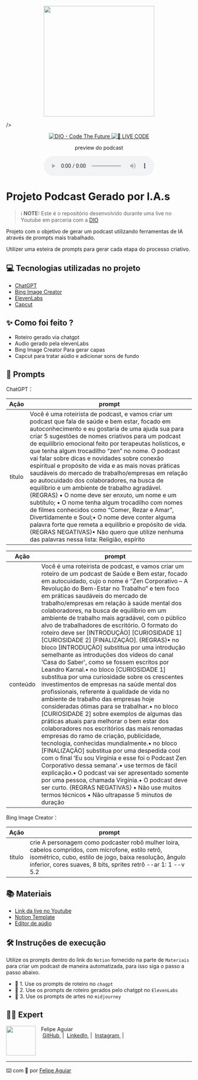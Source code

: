 <p align="center">
<img width="300" src=".github/assets/ROBO MULHER LOIRA PODCASTER.JFIF">
    
/>
</p>

<p align="center">
<a href="https://dio.me/">
    <img 
        src="https://img.shields.io/badge/DIO-Code_The_Future-28DA77?logo=youtube" 
        alt="DIO - Code The Future">
</a>
<a href="https://dio.me/">
<img 
    src="https://img.shields.io/badge/🔴_LIVE_CODE-FF5E72" 
    alt="🔴 LIVE CODE">
</a>
</p>

<p align="center">
    preview do podcast
</p>

<div align="center">
    <audio src="output/podcast_editado.MP3" controls title="Podcast editado"></audio>
</div>

# Projeto Podcast Gerado por I.A.s


 > ℹ️ **NOTE:** Este é o repositório desenvolvido durante uma live no Youtube em parceria com a [DIO](https://dio.me)

Projeto com o objetivo de gerar um podcast utilizando ferramentas de IA através de prompts mais trabalhado.

Utilizer uma esteira de prompts para gerar cada etapa do processo criativo.

## 💻 Tecnologias utilizadas no projeto

- [ChatGPT](https://chat.openai.com/) 
- [Bing Image Creator](https://www.bing.com/images/create)
- [ElevenLabs](https://beta.elevenlabs.io/)
- [Capcut](https://www.capcut.com/pt-br/)

## ✨ Como foi feito ?

- Roteiro gerado via chatgpt
- Audio gerado pela elevenLabs
- Bing Image Creator Para gerar capas
- Capcut para tratar aúdio e adicionar sons de fundo

## 🧠 Prompts


ChatGPT：

|   Ação   | prompt                                                                                                                                                                                                                                                                         |
| :------: | ------------------------------------------------------------------------------------------------------------------------------------------------------------------------------------------------------------------------------------------------------------------------------ |
|  título  | Você é uma roteirista de podcast, e vamos criar um podcast que fala de saúde e bem estar, focado em autoconhecimento e eu gostaria de uma ajuda sua para criar 5 sugestões de nomes criativos para um podcast de equilíbrio emocional feito por terapeutas holísticos, e que tenha algum trocadilho “zen” no nome. O podcast vai falar sobre dicas e novidades sobre conexão espiritual e propósito de vida e as mais novas práticas saudáveis do mercado de trabalho/empresas em relação ao autocuidado dos colaboradores, na busca de equilíbrio e um ambiente de trabalho agradável. {REGRAS} •	O nome deve ser enxuto, um nome e um subtítulo; •	O nome tenha algum trocadilho com nomes de filmes conhecidos como “Comer, Rezar e Amar”, Divertidamente e Soul;• O nome deve conter alguma palavra forte que remeta a equilíbrio e propósito de vida. {REGRAS NEGATIVAS}•	Não quero que utilize nenhuma das palavras nessa lista: Religião, espírito|


|   Ação   | prompt                                                                                                                                                                                                                                                                         |
| :------: | ------------------------------------------------------------------------------------------------------------------------------------------------------------------------------------------------------------------------------------------------------------------------------ |
| conteúdo | Você é uma roteirista de podcast, e vamos criar um roteiro de um podcast de Saúde e Bem estar, focado em autocuidado, cujo o nome é  “Zen Corporativo – A Revolução do Bem-Estar no Trabalho” e tem foco em práticas saudáveis do mercado de trabalho/empresas em relação à saúde mental dos colaboradores, na busca de equilíbrio em um ambiente de trabalho mais agradável, com o público alvo de trabalhadores de escritório. O formato do roteiro deve ser [INTRODUÇÃO] [CURIOSIDADE 1] [CURIOSIDADE 2] [FINALIZAÇÃO]. {REGRAS}•	no bloco [INTRODUÇÃO] substitua por uma introdução semelhante as introduções dos vídeos do canal ‘Casa do Saber', como se fossem escritos por Leandro Karnal.•	no bloco [CURIOSIDADE 1] substitua por uma curiosidade sobre os crescentes investimentos de empresas na saúde mental dos profissionais, referente à qualidade de vida no ambiente de trabalho das empresas hoje consideradas ótimas para se trabalhar.•	no bloco [CURIOSIDADE 2] sobre exemplos de algumas das práticas atuais para melhorar o bem estar dos colaboradores nos escritórios das mais renomadas empresas do ramo de criação, publicidade, tecnologia, conhecidas mundialmente.•	no bloco [FINALIZAÇÃO] substitua por uma despedida cool com o final 'Eu sou Virgínia e esse foi o Podcast Zen Corporativo dessa semana'.•	use termos de fácil explicação.•	O podcast vai ser apresentado somente por uma pessoa, chamada Virgínia.•	O podcast deve ser curto. {REGRAS NEGATIVAS} •	Não use muitos termos técnicos •	Não ultrapasse 5 minutos de duração|


Bing Image Creator：

|  Ação  | prompt                                                                                 |
| :----: | -------------------------------------------------------------------------------------- |
| título | crie A personagem como podcaster robô mulher loira, cabelos compridos, com microfone, estilo retrô, isométrico, cubo, estilo de jogo, baixa resolução, ângulo inferior, cores suaves, 8 bits, sprites retrô --ar 1: 1 --v 5.2|



## 📚 Materiais

- [Link da live no Youtube](https://www.youtube.com)
- [Notion Template](https://helpful-jump-17b.notion.site/PAS-Podcast-AI-Studio-210489e15d7a4a73b743bb159e45d06f?pvs=4)
- [Editor de aúdio](https://www.capcut.com/editor?from_page=landing_page&__action_from=picture_V%C3%ADdeos%20profissionais%20em%20minutos,%20n%C3%A3o%20em%20horas.)


## 🛠️ Instruções de execução

Utilize os prompts dentro do link do `Notion` fornecido na parte de `Materiais` para criar um podcast de maneira automatizada, para isso siga o passo a passo abaixo.

- 🤖 1. Use os prompts de roteiro no `chagpt`
- 🤖 2. Use os prompts de roteiro gerados pelo chatgpt no  `ElevenLabs`
- 🤖 3. Use os prompts de artes no `midjourney`

## 👨‍💻 Expert

<p>
    <img 
      align=left 
      margin=10 
      width=80 
      src="https://avatars.githubusercontent.com/u/37452836?v=4"
    />
    <p>&nbsp&nbsp&nbspFelipe Aguiar<br>
    &nbsp&nbsp&nbsp
    <a 
        href="https://github.com/felipeAguiarCode">
        GitHub
    </a>
    &nbsp;|&nbsp;
    <a 
        href="www.linkedin.com/in/felipe-exe">
        LinkedIn
    </a>
    &nbsp;|&nbsp;
    <a 
        href="https://www.instagram.com/felipeaguiar.exe/">
        Instagram
    </a>
    &nbsp;|&nbsp;</p>
</p>
<br/><br/>
<p>

---

⌨️ com 💜 por [Felipe Aguiar](https://github.com/felipeAguiarCode)
